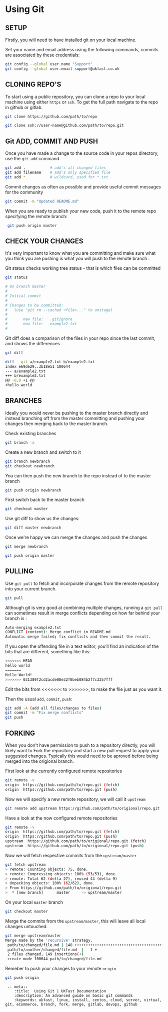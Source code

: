 # Using Git

## SETUP

Firstly, you will need to have installed git on your local machine.

Set your name and email address using the following commands, commits are associated by these credentials:

```bash
git config --global user.name "Support"
git config --global user.email support@ukfast.co.uk
```

## CLONING REPO'S

To start using a public repository, you can clone a repo to your local machine using either `https` or `ssh`. To get the full path navigate to the repo in github or gitlab.

```bash
git clone https://github.com/path/to/repo
```

```bash
git clone ssh://user-name@github.com/path/to/repo.git
```

## Git ADD, COMMIT AND PUSH

Once you have made a change to the source code in your repos directory, use the `git add` command

```bash
git add .           # add's all changed files
git add filename    # add's only specified file
git add *           # wildcard, used for *.txt
```

Commit changes as often as possible and provide useful commit messages for the community

```bash
git commit -m "Updated README.md"
```

When you are ready to publish your new code, push it to the remote repo specifying the remote branch:

```bash
 git push origin master
```

## CHECK YOUR CHANGES

It's very important to know what you are committing and make sure what you think you are pushing is what you will push to the remote branch :

Git status checks working tree status - that is which files can be committed

```bash
git status
```

```bash
# On branch master
#
# Initial commit
#
# Changes to be committed:
#   (use "git rm --cached <file>..." to unstage)
#
#       new file:   .gitignore
#       new file:   example2.txt
#
```

Git diff does a comparison of the files in your repo since the last commit, and shows the differences

```bash
git diff
```

```bash
diff --git a/example2.txt b/example2.txt
index e69de29..3b18e51 100644
--- a/example2.txt
+++ b/example2.txt
@@ -0,0 +1 @@
+hello world
```

## BRANCHES

Ideally you would never be pushing to the master branch directly and instead branching off from the master committing and pushing your changes then merging back to the master branch.

 Check existing branches

```bash
git branch -a
```

Create a new branch and switch to it

```bash
git branch newbranch
git checkout newbranch
```

You can then push the new branch to the repo instead of to the master branch  

```bash
git push origin newbranch
```

First switch back to the master branch

```bash
git checkout master
```

Use git diff to show us the changes:

```bash
git diff master newbranch
```

Once we're happy we can merge the changes and push the changes

```bash
git merge newbranch
```

```bash
git push origin master
```

## PULLING

Use `git pull` to fetch and incorporate changes from the remote repository into your current branch.

```bash
git pull
```

Although git is very good at combining multiple changes, running a `git pull` can sometimes result in merge conflicts depending on how far behind your branch is :

```bash
Auto-merging example2.txt
CONFLICT (content): Merge conflict in README.md
Automatic merge failed; fix conflicts and then commit the result.
```

If you open the offending file in a text editor, you’ll find an indication of the bits that are different, something like this:

```bash
<<<<<<< HEAD
hello world
=======
Hello World!
>>>>>>> 031389f2cd2acde08e32f0beb084b2f7c3257fff
```

Edit the bits from <<<<<<< to >>>>>>>, to make the file just as you want it.

Then the usual `add`, `commit`, `push`:

```bash
git add -A (add all files/changes to files)
git commit -m "Fix merge conflicts"
git push
```

## FORKING

When you don't have permission to push to a repository directly, you will likely want to Fork the repository and start a new pull request to apply your suggested changes. Typically this would need to be aproved before being merged into the origional branch.

First look at the currently configured remote repositories

```bash
git remote -v
origin  https://github.com/path/to/repo.git (fetch)
origin  https://github.com/path/to/repo.git (push)
```

Now we will specify a new remote repository, we will call it `upstream`

```bash
git remote add upstream https://github.com/path/to/origional/repo.git
```

Have a look at the now configured remote repositories

```bash
git remote -v
origin  https://github.com/path/to/repo.git (fetch)
origin  https://github.com/path/to/repo.git (push)
upstream  https://github.com/path/to/origional/repo.git (fetch)
upstream  https://github.com/path/to/origional/repo.git (push)
```

Now we will fetch respective commits from the `upstream/master`

```bash
git fetch upstream
> remote: Counting objects: 75, done.
> remote: Compressing objects: 100% (53/53), done.
> remote: Total 62 (delta 27), reused 44 (delta 9)
> Unpacking objects: 100% (62/62), done.
> From https://github.com/path/to/origional/repo.git
>  * [new branch]      master     -> upstream/master
```

On your local `master` branch

```bash
git checkout master
```

Merge the commits from the `upstream/master`, this will leave all local changes untouched.

```bash
git merge upstream/master
Merge made by the 'recursive' strategy.
 path/to/changed/file.md | 148 +++++++++++++++++++++++++++++++++++++++++++++++++++++++++++
 path/to/another/changed/file.md  |   1 +
 2 files changed, 149 insertions(+)
 create mode 100644 path/to/changed/file.md
```

Remeber to push your changes to your remote `origin`

```bash
git push origin
```

 ```eval_rst
  .. meta::
     :title:  Using Git | UKFast Documentation
     :description: An advanced guide on basic git commands
     :keywords: ukfast, linux, install, centos, cloud, server, virtual, git, eCommerce, branch, fork, merge, gitlab, devops, github

